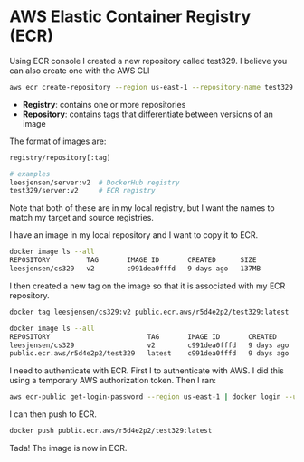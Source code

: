 # AWS Elastic Container Registry (ECR)

Using ECR console I created a new repository called test329. I believe you can also create one with the AWS CLI

```sh
aws ecr create-repository --region us-east-1 --repository-name test329
```

- **Registry**: contains one or more repositories
- **Repository**: contains tags that differentiate between versions of an image

The format of images are:

```sh
registry/repository[:tag]

# examples
leesjensen/server:v2  # DockerHub registry
test329/server:v2     # ECR registry
```

Note that both of these are in my local registry, but I want the names to match my target and source registries.

I have an image in my local repository and I want to copy it to ECR.

```sh
docker image ls --all
REPOSITORY         TAG       IMAGE ID       CREATED      SIZE
leesjensen/cs329   v2        c991dea0fffd   9 days ago   137MB
```

I then created a new tag on the image so that it is associated with my ECR repository.

```sh
docker tag leesjensen/cs329:v2 public.ecr.aws/r5d4e2p2/test329:latest

docker image ls --all
REPOSITORY                        TAG       IMAGE ID       CREATED      SIZE
leesjensen/cs329                  v2        c991dea0fffd   9 days ago   137MB
public.ecr.aws/r5d4e2p2/test329   latest    c991dea0fffd   9 days ago   137MB
```

I need to authenticate with ECR. First I to authenticate with AWS. I did this using a temporary AWS authorization token. Then I ran:

```sh
aws ecr-public get-login-password --region us-east-1 | docker login --username AWS --password-stdin public.ecr.aws/r5d4e2p2
```

I can then push to ECR.

```sh
docker push public.ecr.aws/r5d4e2p2/test329:latest
```

Tada! The image is now in ECR.
